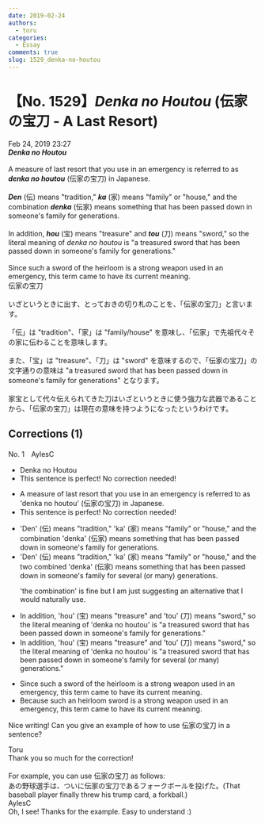 ```yaml
---
date: 2019-02-24
authors:
  - toru
categories:
  - Essay
comments: true
slug: 1529_denka-no-houtou
---
```


# 【No. 1529】<strong><em>Denka no Houtou</strong></em> (伝家の宝刀 - A Last Resort)
<div class="date">Feb 24, 2019 23:27</div>
<div id="post"><div id="body_show_ori">
<strong><em>Denka no Houtou</strong></em><br/><br/>A measure of last resort that you use in an emergency is referred to as <strong><em>denka no houtou</em></strong> (伝家の宝刀) in Japanese.<br/><br/><strong><em>Den</em></strong> (伝) means "tradition," <strong><em>ka</em></strong> (家) means "family" or "house," and the combination <strong><em>denka</em></strong> (伝家) means something that has been passed down in someone's family for generations.<br/><br/>In addition, <strong><em>hou</em></strong> (宝) means "treasure" and <strong><em>tou</em></strong> (刀) means "sword," so the literal meaning of <em>denka no houtou</em> is "a treasured sword that has been passed down in someone's family for generations."<br/><br/>Since such a sword of the heirloom is a strong weapon used in an emergency, this term came to have its current meaning.
</div></div>

<!-- more -->

<div id="post_ja"><div id="body_show_mo">
伝家の宝刀<br/><br/>いざというときに出す、とっておきの切り札のことを、「伝家の宝刀」と言います。<br/><br/>「伝」は "tradition"、「家」は "family/house" を意味し、「伝家」で先祖代々その家に伝わることを意味します。<br/><br/>また、「宝」は "treasure"、「刀」は "sword" を意味するので、「伝家の宝刀」の文字通りの意味は "a treasured sword that has been passed down in someone's family for generations" となります。<br/><br/>家宝として代々伝えられてきた刀はいざというときに使う強力な武器であることから、「伝家の宝刀」は現在の意味を持つようになったというわけです。
</div></div>

## Corrections (1)
<div id="block"><div class="first_name"> No. 1　<span class="just_name">AylesC</span></div><div id="block2">
<ul class="correction_field">
<li class="incorrect">Denka no Houtou</li>
<li class="corrected perfect">This sentence is perfect! No correction needed!</li>
</ul>
<ul class="correction_field">
<li class="incorrect">A measure of last resort that you use in an emergency is referred to as 'denka no houtou' (伝家の宝刀) in Japanese.</li>
<li class="corrected perfect">This sentence is perfect! No correction needed!</li>
</ul>
<ul class="correction_field">
<li class="incorrect">'Den' (伝) means "tradition," 'ka' (家) means "family" or "house," and the combination 'denka' (伝家) means something that has been passed down in someone's family for generations.</li>
<li class="corrected correct">
'Den' (伝) means "tradition," 'ka' (家) means "family" or "house," and the <span class="f_blue">two </span>combin<span class="f_blue">ed</span> 'denka' (伝家) means something that has been passed down in someone's family for <span class="f_blue">several (or many) </span>generations.
<p class="correction_comment">'the combination' is fine but I am just suggesting an alternative that I would naturally use.</p>
</li>
</ul>
<ul class="correction_field">
<li class="incorrect">In addition, 'hou' (宝) means "treasure" and 'tou' (刀) means "sword," so the literal meaning of 'denka no houtou' is "a treasured sword that has been passed down in someone's family for generations."</li>
<li class="corrected correct">
In addition, 'hou' (宝) means "treasure" and 'tou' (刀) means "sword," so the literal meaning of 'denka no houtou' is "a treasured sword that has been passed down in someone's family for <span class="f_blue">several (or many) </span>generations."
</li>
</ul>
<ul class="correction_field">
<li class="incorrect">Since such a sword of the heirloom is a strong weapon used in an emergency, this term came to have its current meaning.</li>
<li class="corrected correct">
<span class="f_blue">Because</span> such a<span class="f_blue">n heirloom</span> sword is a strong weapon used in an emergency, this term came to have its current meaning.
</li>
</ul>
<p class="comment_small">
 Nice writing! Can you give an example of how to use 伝家の宝刀 in a sentence?
</p>

</div><div class="name"><span class="just_name">Toru</span><br>
Thank you so much for the correction!<br/><br/>For example, you can use 伝家の宝刀 as follows:<br/>あの野球選手は、ついに伝家の宝刀であるフォークボールを投げた。(That baseball player finally threw his trump card, a forkball.)
</div>
<div class="name"><span class="just_name">AylesC</span><br>
Oh, I see! Thanks for the example. Easy to understand :)
</div>
</div>
